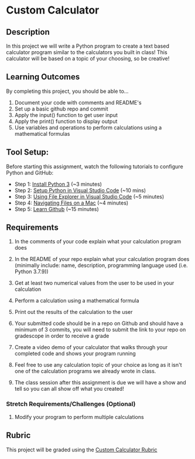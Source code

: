 # Custom Calculator

## Description
In this project we will write a Python program to create a text based calculator program similar to the calculators you built in class! This calculator will be based on a topic of your choosing, so be creative!

## Learning Outcomes
By completing this project, you should be able to…

1. Document your code with comments and README's
1. Set up a basic github repo and commit
1. Apply the input() function to get user input
1. Apply the print() function to display output
1. Use variables and operations to perform calculations using a mathematical formulas

## Tool Setup:
Before starting this assignment, watch the following tutorials to configure Python and GitHub:

* Step 1: [Install Python 3](https://www.youtube.com/watch?v=frj0PkjHYr0) (~3 minutes)
* Step 2: [Setup Python in Visual Studio Code](https://www.youtube.com/watch?v=-YE7aEM3ZSQ) (~10 mins)
* Step 3: [Using File Explorer in Visual Studio Code](https://www.youtube.com/watch?v=-3SIJwGgGtI) (~5 minutes)
* Step 4: [Navigating Files on a Mac](https://youtu.be/ux8yzFHoiDc) (~4 minutes)
* Step 5: [Learn Github](https://youtu.be/c3SfAP_PfaY) (~15 minutes)

## Requirements

1. In the comments of your code explain what your calculation program does

1. In the README of your repo explain what your calculation program does (minimally include: name, description, programming language used (i.e. Python 3.7.9))

1. Get at least two numerical values from the user to be used in your calculation

1. Perform a calculation using a mathematical formula

1. Print out the results of the calculation to the user 

1. Your submitted code should be in a repo on Github and should have a minimum of 3 commits, you will need to submit the link to your repo on gradescope in order to receive a grade

1. Create a video demo of your calculator that walks through your completed code and shows your program running

1. Feel free to use any calculation topic of your choice as long as it isn't one of the calculation programs we already wrote in class.

1. The class session after this assignment is due we will have a show and tell so you can all show off what you created!



### Stretch Requirements/Challenges (Optional)
1. Modify your program to perform multiple calculations

## Rubric
This project will be graded using the [Custom Calculator Rubric](https://docs.google.com/document/d/166bAiDtTDGWUBanIiVO-FP1WER0i0930-YdSdwGwvT0/copy)
